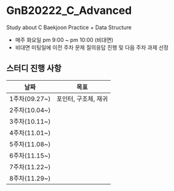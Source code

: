# GnB20222_C_Advanced
Study about C Baekjoon Practice + Data Structure
- 매주 화요일 pm 9:00 ~ pm 10:00 (비대면)
- 비대면 미팅일에 이전 주차 문제 질의응답 진행 및 다음 주차 과제 선정
## 스터디 진행 사항
|날짜|목표|
|:--:|:--:|
|1주차(09.27~)|포인터, 구조체, 재귀|
|2주차(10.04~)||
|3주차(10.11~)||
|4주차(11.01~)||
|5주차(11.08~)||
|6주차(11.15~)||
|7주차(11.22~)||
|8주차(11.29~)||
